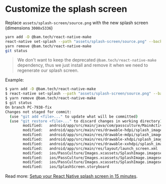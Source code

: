 # Customize the splash screen

Replace `assets/splash-screen/source.png` with the new splash screen (dimensions `3000x5336`)

```bash
yarn add -D @bam.tech/react-native-make
react-native set-splash --path "assets/splash-screen/source.png" --background "#ffffff" --resize contain
yarn remove @bam.tech/react-native-make
git status
```

> We don't want to keep the deprecated `@bam.tech/react-native-make` dependency, 
> thus we just install and remove it when we need to regenerate our splash screen.

Example:

```bash
$ yarn add -D @bam.tech/react-native-make
$ react-native set-splash --path "assets/splash-screen/source.png" --background "#ffffff" --resize contain
$ yarn remove @bam.tech/react-native-make
$ git status
On branch PC-7938-fix
Changes not staged for commit:
  (use "git add <file>..." to update what will be committed)
  (use "git restore <file>..." to discard changes in working directory)
        modified:   android/app/src/main/java/com/passculture/MainActivity.java
        modified:   android/app/src/main/res/drawable-hdpi/splash_image.png
        modified:   android/app/src/main/res/drawable-mdpi/splash_image.png
        modified:   android/app/src/main/res/drawable-xhdpi/splash_image.png
        modified:   android/app/src/main/res/drawable-xxhdpi/splash_image.png
        modified:   android/app/src/main/res/layout/launch_screen.xml
        modified:   ios/PassCulture/Images.xcassets/SplashImage.imageset/splash@1x.png
        modified:   ios/PassCulture/Images.xcassets/SplashImage.imageset/splash@2x.png
        modified:   ios/PassCulture/Images.xcassets/SplashImage.imageset/splash@3x.png
        modified:   ios/SplashScreen.storyboard
```


Read more: [Setup your React Native splash screen in 15 minutes](https://blog.bam.tech/developer-news/set-up-your-react-native-splash-screen-in-15-minutes).
